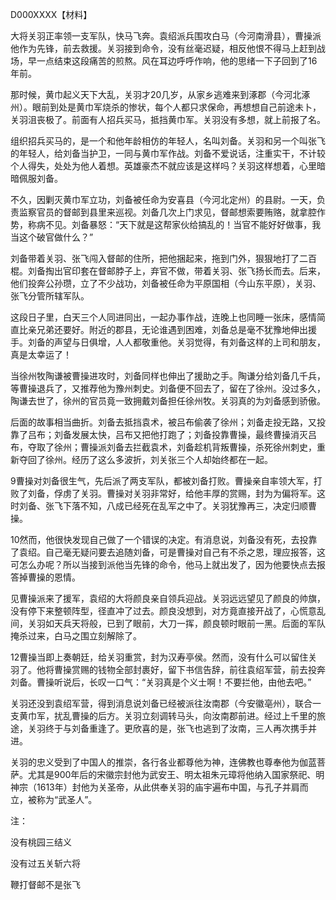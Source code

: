 D000XXXX【材料】



大将关羽正率领一支军队，快马飞奔。袁绍派兵围攻白马（今河南滑县），曹操派他作为先锋，前去救援。关羽接到命令，没有丝毫迟疑，相反他恨不得马上赶到战场，早一点结束这段痛苦的煎熬。风在耳边呼呼作响，他的思绪一下子回到了16年前。

那时候，黄巾起义天下大乱，关羽才20几岁，从家乡逃难来到涿郡（今河北涿州）。眼前到处是黄巾军烧杀的惨状，每个人都只求保命，再想想自己前途未卜，关羽沮丧极了。前面有人招兵买马，抵挡黄巾军。关羽没有多想，就上前报了名。

组织招兵买马的，是一个和他年龄相仿的年轻人，名叫刘备。关羽和另一个叫张飞的年轻人，给刘备当护卫，一同与黄巾军作战。刘备不爱说话，注重实干，不计较个人得失，处处为他人着想。英雄豪杰不就应该是这样吗？关羽这样想着，心里暗暗佩服刘备。

不久，因剿灭黄巾军立功，刘备被任命为安喜县（今河北定州）的县尉。一天，负责监察官员的督邮到县里来巡视。刘备几次上门求见，督邮想索要贿赂，就拿腔作势，称病不见。刘备暴怒：“天下就是这帮家伙给搞乱的！当官不能好好做事，我当这个破官做什么？”

刘备带着关羽、张飞闯入督邮的住所，把他捆起来，拖到门外，狠狠地打了二百棍。刘备掏出官印套在督邮脖子上，弃官不做，带着关羽、张飞扬长而去。后来，他们投奔公孙瓒，立了不少战功，刘备被任命为平原国相（今山东平原），关羽、张飞分管所辖军队。

这段日子里，白天三个人同进同出，一起办事作战，连晚上也同睡一张床，感情简直比亲兄弟还要好。附近的郡县，无论谁遇到困难，刘备总是毫不犹豫地伸出援手。刘备的声望与日俱增，人人都敬重他。关羽觉得，有刘备这样的上司和朋友，真是太幸运了！

当徐州牧陶谦被曹操进攻时，刘备同样也伸出了援助之手。陶谦分给刘备几千兵，等曹操退兵了，又推荐他为豫州刺史。刘备便不回去了，留在了徐州。没过多久，陶谦去世了，徐州的官员竟一致拥戴刘备担任徐州牧。关羽真的为刘备感到骄傲。

后面的故事相当曲折。刘备去抵挡袁术，被吕布偷袭了徐州；刘备走投无路，又投靠了吕布；刘备发展太快，吕布又把他打跑了；刘备投靠曹操，最终曹操消灭吕布，夺取了徐州；曹操派刘备去拦截袁术，刘备趁机背叛曹操，杀死徐州刺史，重新夺回了徐州。经历了这么多波折，刘关张三个人却始终都在一起。

9曹操对刘备很生气，先后派了两支军队，都被刘备打败。曹操亲自率领大军，打败了刘备，俘虏了关羽。曹操对关羽非常好，给他丰厚的赏赐，封为为偏将军。这时刘备、张飞下落不知，八成已经死在乱军之中了。关羽犹豫再三，决定归顺曹操。

10然而，他很快发现自己做了一个错误的决定。有消息说，刘备没有死，去投靠了袁绍。自己毫无疑问要去追随刘备，可是曹操对自己有不杀之恩，理应报答，这可怎么办呢？所以当接到派他当先锋的命令，他马上就出发了，因为他要快点去报答掉曹操的恩情。

见曹操派来了援军，袁绍的大将颜良亲自领兵迎战。关羽远远望见了颜良的帅旗，没有停下来整顿阵型，径直冲了过去。颜良没想到，对方竟直接开战了，心慌意乱间，关羽如天兵天将般，已到了眼前，大刀一挥，颜良顿时眼前一黑。后面的军队掩杀过来，白马之围立刻解除了。

12曹操当即上奏朝廷，给关羽重赏，封为汉寿亭侯。然而，没有什么可以留住关羽了。他将曹操赏赐的钱物全部封裹好，留下书信告辞，前往袁绍军营，前去投奔刘备。曹操听说后，长叹一口气：“关羽真是个义士啊！不要拦他，由他去吧。”

关羽还没到袁绍军营，得到消息说刘备已经被派往汝南郡（今安徽亳州），联合一支黄巾军，扰乱曹操的后方。关羽立刻调转马头，向汝南郡前进。经过上千里的旅途，关羽终于与刘备重逢了。更欣喜的是，张飞也逃到了汝南，三人再次携手并进。

关羽的忠义受到了中国人的推崇，各行各业都尊他为神，连佛教也尊奉他为伽蓝菩萨。尤其是900年后的宋徽宗封他为武安王、明太祖朱元璋将他纳入国家祭祀、明神宗（1613年）封他为关圣帝，从此供奉关羽的庙宇遍布中国，与孔子并肩而立，被称为“武圣人”。



注：

没有桃园三结义

没有过五关斩六将

鞭打督邮不是张飞